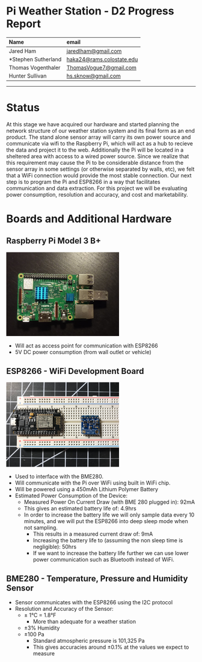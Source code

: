# Pi Weather Station - D2 Progress Report

| Name | email     |
| :------------- | :------------- |
| Jared Ham      | jaredlham@gmail.com      |
| \*Stephen Sutherland | haka24@rams.colostate.edu |
| Thomas Vogenthaler | ThomasVogue7@gmail.com |
| Hunter Sullivan     | hs.sknow@gmail.com   |

---
# Status

At this stage we have acquired our hardware and started planning the network structure of our weather station system and its final form as an end product. The stand alone sensor array will carry its own power source and communicate via wifi to the Raspberry Pi, which will act as a hub to recieve the data and project it to the web. Additionally the Pi will be located in a sheltered area with access to a wired power source. Since we realize that this requirement may cause the Pi to be considerable distance from the sensor array in some settings (or otherwise separated by walls, etc), we felt that a WiFi connection would provide the most stable connection. Our next step is to program the Pi and ESP8266 in a way that facilitates communication and data extraction. For this project we will be evaluating power consumption, resolution and accuracy, and cost and marketability.

# Boards and Additional Hardware

## Raspberry Pi Model 3 B+

<img src="pi.jpg" width="300">

* Will act as access point for communication with ESP8266
* 5V DC power consumption (from wall outlet or vehicle)

## ESP8266 - WiFi Development Board

<img src="ESP8266WithBME280.jpg" width="300">

* Used to interface with the BME280.
* Will communicate with the Pi over WiFi using built in WiFi chip.
* Will be powered using a 450mAh Lithium Polymer Battery
* Estimated Power Consumption of the Device:
    * Measured Power On Current Draw (with BME 280 plugged in): 92mA
    * This gives an estimated battery life of: 4.9hrs
    * In order to increase the battery life we will only sample data every 10 minutes, and we will put the ESP8266 into deep sleep mode when not sampling.
        * This results in a measured current draw of: 9mA
        * Increasing the battery life to (assuming the non sleep time is negligible): 50hrs
        * If we want to increase the battery life further we can use lower power communication such as Bluetooth instead of WiFi.


## BME280 - Temperature, Pressure and Humidity Sensor
* Sensor communicates with the ESP8266 using the I2C protocol
* Resolution and Accuracy of the Sensor:
   * ± 1&deg;C = 1.8&deg;F
       * More than adequate for a weather station
   * ±3% Humidity
   * ±100 Pa
       * Standard atmospheric pressure is 101,325 Pa
       * This gives accuracies around ±0.1% at the values we expect to measure
